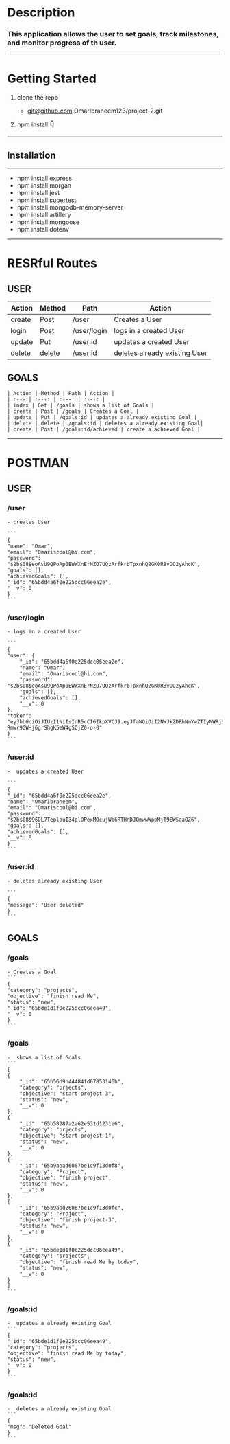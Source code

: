 # Description 
### This application allows the user to set goals, track milestones, and monitor progress of th user.
----------------------------------------------------------------------------------------------------------------------------------------------------
# Getting Started
1. clone the repo 
    - git@github.com:OmarIbraheem123/project-2.git

2. npm install :point_down:
----------------------------------------------------------------------------------------------------------------------------------------------------
## Installation
--- 
- npm install express 
- npm install morgan
- npm install jest
- npm install supertest
- npm install mongodb-memory-server
- npm install artillery
- npm install mongoose
- npm install dotenv
----------------------------------------------------------------------------------------------------------------------------------------------------
# RESRful Routes 

## USER 

| Action | Method | Path | Action |
| -----------| ----------- | ----------- | ----------- |
| create | Post | /user | Creates a User |
| login| Post | /user/login | logs in a created User |
| update | Put | /user:id | updates a created User |
| delete | delete | /user:id | deletes already existing User |


## GOALS 

    | Action | Method | Path | Action |
    | :---:| :---: | :---: | :---: |
    | index | Get | /goals | shows a list of Goals |
    | create | Post | /goals | Creates a Goal |
    | update | Put | /goals:id | updates a already existing Goal |
    | delete | delete | /goals:id | deletes a already existing Goal|
    | create | Post | /goals:id/achieved | create a achieved Goal |

 ---------------------------------------------------------------------------------------------------------------------------------------------------

 # POSTMAN 

## USER

### /user
    - creates User

    ```
    {
    "name": "Omar",
    "email": "Omariscool@hi.com",
    "password": "$2b$08$eoAsU9QPoAp0EWWXnErNZO7UQzArfkrbTpxnhQ2GK0R8vOO2yAhcK",
    "goals": [],
    "achievedGoals": [],
    "_id": "65bdd4a6f0e225dcc06eea2e",
    "__v": 0
    }
    ```
### /user/login
    - logs in a created User

    ```
    {
    "user": {
        "_id": "65bdd4a6f0e225dcc06eea2e",
        "name": "Omar",
        "email": "Omariscool@hi.com",
        "password": "$2b$08$eoAsU9QPoAp0EWWXnErNZO7UQzArfkrbTpxnhQ2GK0R8vOO2yAhcK",
        "goals": [],
        "achievedGoals": [],
        "__v": 0
    },
    "token": "eyJhbGciOiJIUzI1NiIsInR5cCI6IkpXVCJ9.eyJfaWQiOiI2NWJkZDRhNmYwZTIyNWRjYzA2ZWVhMmUiLCJpYXQiOjE3MDY5Mzk4MTN9.AJ_ZMO_jrQwC-Rmwr9GWHj6grShgK5eW4gSOjZ0-o-0"
    }
    ```
### /user:id
    -  updates a created User

    ```
    {
    "_id": "65bdd4a6f0e225dcc06eea2e",
    "name": "OmarIbraheem",
    "email": "Omariscool@hi.com",
    "password": "$2b$08$96DL7TeplauI34plOPexMOcujWb6RTHnDJOmwwWppMjT9EWSaaOZ6",
    "goals": [],
    "achievedGoals": [],
    "__v": 0
    }
    ```
### /user:id
    - deletes already existing User

    ```
    {
    "message": "User deleted"
    }
    ```
## GOALS

### /goals
    - Creates a Goal
    ```
    {
    "category": "projects",
    "objective": "finish read Me",
    "status": "new",
    "_id": "65bde1d1f0e225dcc06eea49",
    "__v": 0
    }
    ```
### /goals
    -  shows a list of Goals
    ```
    [
    {
        "_id": "65b56d9b44484fd07853146b",
        "category": "prjects",
        "objective": "start projest 3",
        "status": "new",
        "__v": 0
    },
    {
        "_id": "65b58287a2a62e531d1231e6",
        "category": "prjects",
        "objective": "start projest 1",
        "status": "new",
        "__v": 0
    },
    {
        "_id": "65b9aaad6067be1c9f13d0f8",
        "category": "Project",
        "objective": "finish project",
        "status": "new",
        "__v": 0
    },
    {
        "_id": "65b9aad26067be1c9f13d0fc",
        "category": "Project",
        "objective": "finish project-3",
        "status": "new",
        "__v": 0
    },
    {
        "_id": "65bde1d1f0e225dcc06eea49",
        "category": "projects",
        "objective": "finish read Me by today",
        "status": "new",
        "__v": 0
    }
    ]
    ```
### /goals:id
    -  updates a already existing Goal
    ```
    {
    "_id": "65bde1d1f0e225dcc06eea49",
    "category": "projects",
    "objective": "finish read Me by today",
    "status": "new",
    "__v": 0
    }
    ```
### /goals:id
    -  deletes a already existing Goal
    ```
    {
    "msg": "Deleted Goal"
    }
    ```






 

